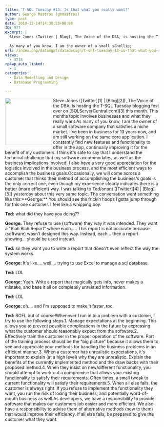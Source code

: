 ```yaml
---
title: 'T-SQL Tuesday #13: Is that what you really want?'
author: George Mastros (gmmastros)
type: post
date: 2010-12-14T14:30:23+00:00
ID: 977
excerpt: |
  Steve Jones (Twitter | Blog), The Voice of the DBA, is hosting the T-SQL Tuesday blogging fest over on SQLServerCentral.com this month.  This months topic involves businesses and what they really want.
  
  As many of you know, I am the owner of a small s&hellip;
url: /index.php/datamgmt/datadesign/t-sql-tuesday-13-is-that-what-you-really/
views:
  - 3718
rp4wp_auto_linked:
  - 1
categories:
  - Data Modelling and Design
  - Database Programming

---
```

 

<div class="image_block">
  <img src="https://lessthandot.z19.web.core.windows.net/wp-content/uploads/blogs/DataMgmt/olap_1.gif" alt="" title="" width="154" height="154" align="left" />
</div></a>Steve Jones ([Twitter][1] | [Blog][2]), The Voice of the DBA, is hosting the T-SQL Tuesday blogging fest over on [SQLServerCentral.com][3] this month. This months topic involves businesses and what they really want.As many of you know, I am the owner of a small software company that satisfies a niche market. I've been in business for 13 years now, and am still working on the same core application. I constantly find new features and functionality to offer in the app, continually improving it for the benefit of my customers. I think it's safe to say that I understand the technical challenge that my software accommodates, as well as the business implications involved. I also have a very good appreciation for the logistics involved in the business process, and the most efficient ways to accomplish the business goals.Occasionally, we will come across a customer that thinks their method of accomplishing the business's goals is the only correct one, even though my experience clearly indicates there is a better (more efficient) way. I was talking to Ted/onpnt ([Twitter][4] | [Blog][5]) yesterday about this very same topic. The conversation went something like this:**George:** You should see the frickin hoops I gotta jump through for this one customer. I feel like a whipping boy.
  
**Ted:** what did they have you doing??
  
**George:** They refuse to use (software) they way it was intended. They want a "Blah Blah Report" where each..... This report is not accurate because (software) wasn't designed this way. Instead, each... then a report showing... should be used instead.
  
**Ted:** so they want you to write a report that doesn't even reflect the way the system works.
  
**George:** It's like.... well.... trying to use Excel to manage a sql database.
  
**Ted:** LOL
  
**George:** Yeah. Write a report that magically gets info, never makes a mistake, and base it all on completely unrelated information.
  
**Ted:** LOL
  
**George:** oh.... and I'm supposed to make it faster, too.
  
**Ted:** ROFL but of course!Whenever I run in to a problem with a customer, I try to use the following steps.1. Manage expectations at the beginning. This allows you to prevent possible complications in the future by expressing what the customer should reasonably expect from the software.2. Effectively train the customer in the proper operation of the software. Part of the training process should be the "big picture" because it allows them to see and appreciate your methods for handling the business problems in an efficient manner.3. When a customer has unrealistic expectations, it's important to explain (at a high level) why they are unrealistic. Explain the benefits of the currently implemented method and the draw backs with their proposed method.4. When they insist on new/different functionality, you should attempt to work out a compromise that allows your existing functionality to satisfy their requirements. Often times, a small tweak to current functionality will satisfy their requirements.5. When all else fails, the customer is always right. If you refuse to implement the functionality they want, you run the risk of losing their business, and potentially word-of-mouth business as well.As developers, we have a responsibility to provide software that makes our customers job easier and more efficient. We also have a responsibility to advise them of alternative methods (new to them) that would improve their efficiency. If all else fails, be prepared to give the customer what they want.

 [1]: http://twitter.com/way0utwest
 [2]: http://www.sqlservercentral.com/blogs/steve_jones/default.aspx
 [3]: http://www.sqlservercentral.com/blogs/steve_jones/archive/2010/12/07/t_2D00_sql-tuesday-_2300_13-_2D00_-what-the-business-says-is-not-what-the-business-wants.aspx
 [4]: http://twitter.com/onpnt
 [5]: /index.php/All/?disp=authdir&author=68
